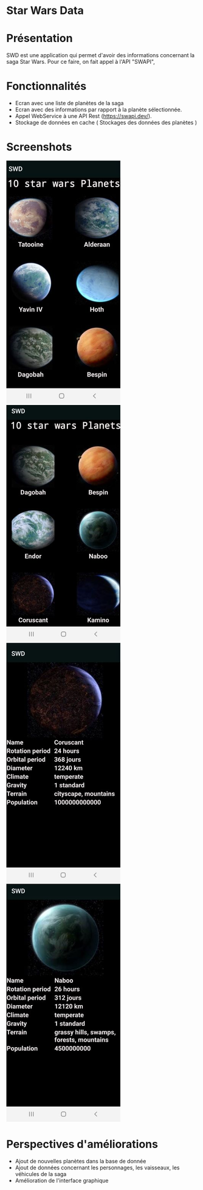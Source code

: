 # Star Wars Data

# Présentation

SWD est une application qui permet d'avoir des informations concernant la saga Star Wars. Pour ce faire, on fait appel à l'API "SWAPI",



# Fonctionnalités

* Ecran avec une liste de planètes de la saga
* Ecran avec des informations par rapport à la planète sélectionnée.
* Appel WebService à une API Rest (https://swapi.dev/).
* Stockage de données en cache ( Stockages des données des planètes ) 

# Screenshots
![](Screenshots/pic_1.jpg)  ![](Screenshots/pic_2.jpg) 
![](Screenshots/pic_3.jpg)  ![](Screenshots/pic_4.jpg)  

# Perspectives d'améliorations 

* Ajout de nouvelles planètes dans la base de donnée
* Ajout de données concernant les personnages, les vaisseaux, les véhicules de la saga
* Amélioration de l'interface graphique

